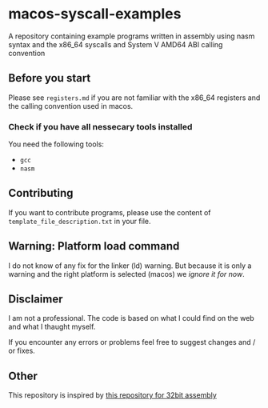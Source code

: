 # macos-syscall-examples
A repository containing example programs written in assembly using nasm syntax and the x86_64 syscalls and System V AMD64 ABI calling convention

## Before you start

Please see `registers.md` if you are not familiar with the x86_64 registers and the calling convention used in macos.

### Check if you have all nessecary tools installed

You need the following tools:
* `gcc`
* `nasm`

## Contributing

If you want to contribute programs, please use the content of `template_file_description.txt` in your file.

## Warning: Platform load command

I do not know of any fix for the linker (ld) warning. But because it is only a warning and the right platform is selected (macos) we *ignore it for now*.

## Disclaimer

I am not a professional. The code is based on what I could find on the web and what I thaught myself.

If you encounter any errors or problems feel free to suggest changes and / or fixes.

## Other

This repository is inspired by [this repository for 32bit assembly](https://github.com/ruda/osx-syscall-examples/tree/master)
